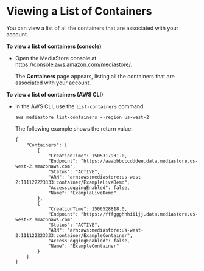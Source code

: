 # Viewing a List of Containers<a name="containers-view-list"></a>

You can view a list of all the containers that are associated with your account\.

**To view a list of containers \(console\)**
+ Open the MediaStore console at [https://console\.aws\.amazon\.com/mediastore/](https://console.aws.amazon.com/mediastore/)\.

  The **Containers** page appears, listing all the containers that are associated with your account\.

**To view a list of containers \(AWS CLI\)**
+ In the AWS CLI, use the `list-containers` command\.

  ```
  aws mediastore list-containers --region us-west-2
  ```

  The following example shows the return value:

  ```
  {
      "Containers": [
          {
              "CreationTime": 1505317931.0,
              "Endpoint": "https://aaabbbcccdddee.data.mediastore.us-west-2.amazonaws.com",
              "Status": "ACTIVE",
              "ARN": "arn:aws:mediastore:us-west-2:111122223333:container/ExampleLiveDemo",
              "AccessLoggingEnabled": false,
              "Name": "ExampleLiveDemo"
          },
          {
              "CreationTime": 1506528818.0,
              "Endpoint": "https://fffggghhhiiijj.data.mediastore.us-west-2.amazonaws.com",
              "Status": "ACTIVE",
              "ARN": "arn:aws:mediastore:us-west-2:111122223333:container/ExampleContainer",
              "AccessLoggingEnabled": false,
              "Name": "ExampleContainer"
          }
      ]
  }
  ```